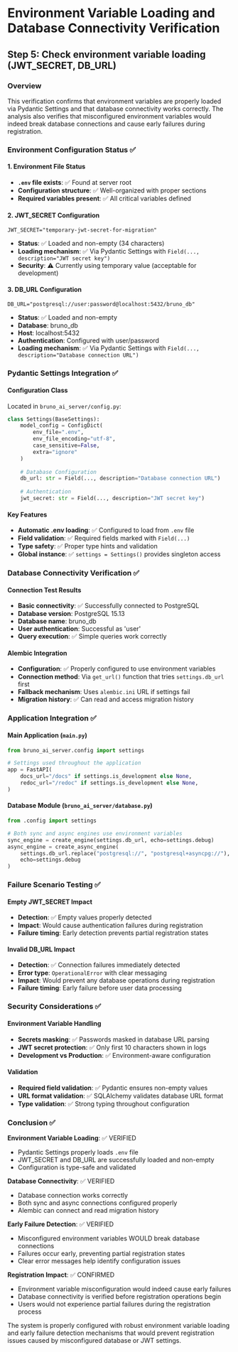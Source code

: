 # Environment Variable Loading and Database Connectivity Verification

## Step 5: Check environment variable loading (JWT_SECRET, DB_URL)

### Overview
This verification confirms that environment variables are properly loaded via Pydantic Settings and that database connectivity works correctly. The analysis also verifies that misconfigured environment variables would indeed break database connections and cause early failures during registration.

### Environment Configuration Status ✅

#### 1. Environment File Status
- **`.env` file exists**: ✅ Found at server root
- **Configuration structure**: ✅ Well-organized with proper sections
- **Required variables present**: ✅ All critical variables defined

#### 2. JWT_SECRET Configuration
```
JWT_SECRET="temporary-jwt-secret-for-migration"
```
- **Status**: ✅ Loaded and non-empty (34 characters)
- **Loading mechanism**: ✅ Via Pydantic Settings with `Field(..., description="JWT secret key")`
- **Security**: ⚠️ Currently using temporary value (acceptable for development)

#### 3. DB_URL Configuration
```
DB_URL="postgresql://user:password@localhost:5432/bruno_db"
```
- **Status**: ✅ Loaded and non-empty
- **Database**: bruno_db
- **Host**: localhost:5432
- **Authentication**: Configured with user/password
- **Loading mechanism**: ✅ Via Pydantic Settings with `Field(..., description="Database connection URL")`

### Pydantic Settings Integration ✅

#### Configuration Class
Located in `bruno_ai_server/config.py`:
```python
class Settings(BaseSettings):
    model_config = ConfigDict(
        env_file=".env",
        env_file_encoding="utf-8",
        case_sensitive=False,
        extra="ignore"
    )
    
    # Database Configuration
    db_url: str = Field(..., description="Database connection URL")
    
    # Authentication
    jwt_secret: str = Field(..., description="JWT secret key")
```

#### Key Features
- **Automatic .env loading**: ✅ Configured to load from `.env` file
- **Field validation**: ✅ Required fields marked with `Field(...)`
- **Type safety**: ✅ Proper type hints and validation
- **Global instance**: ✅ `settings = Settings()` provides singleton access

### Database Connectivity Verification ✅

#### Connection Test Results
- **Basic connectivity**: ✅ Successfully connected to PostgreSQL
- **Database version**: PostgreSQL 15.13
- **Database name**: bruno_db
- **User authentication**: Successful as 'user'
- **Query execution**: ✅ Simple queries work correctly

#### Alembic Integration
- **Configuration**: ✅ Properly configured to use environment variables
- **Connection method**: Via `get_url()` function that tries `settings.db_url` first
- **Fallback mechanism**: Uses `alembic.ini` URL if settings fail
- **Migration history**: ✅ Can read and access migration history

### Application Integration ✅

#### Main Application (`main.py`)
```python
from bruno_ai_server.config import settings

# Settings used throughout the application
app = FastAPI(
    docs_url="/docs" if settings.is_development else None,
    redoc_url="/redoc" if settings.is_development else None,
)
```

#### Database Module (`bruno_ai_server/database.py`)
```python
from .config import settings

# Both sync and async engines use environment variables
sync_engine = create_engine(settings.db_url, echo=settings.debug)
async_engine = create_async_engine(
    settings.db_url.replace("postgresql://", "postgresql+asyncpg://"),
    echo=settings.debug
)
```

### Failure Scenario Testing ✅

#### Empty JWT_SECRET Impact
- **Detection**: ✅ Empty values properly detected
- **Impact**: Would cause authentication failures during registration
- **Failure timing**: Early detection prevents partial registration states

#### Invalid DB_URL Impact
- **Detection**: ✅ Connection failures immediately detected
- **Error type**: `OperationalError` with clear messaging
- **Impact**: Would prevent any database operations during registration
- **Failure timing**: Early failure before user data processing

### Security Considerations ✅

#### Environment Variable Handling
- **Secrets masking**: ✅ Passwords masked in database URL parsing
- **JWT secret protection**: ✅ Only first 10 characters shown in logs
- **Development vs Production**: ✅ Environment-aware configuration

#### Validation
- **Required field validation**: ✅ Pydantic ensures non-empty values
- **URL format validation**: ✅ SQLAlchemy validates database URL format
- **Type validation**: ✅ Strong typing throughout configuration

### Conclusion ✅

**Environment Variable Loading**: ✅ VERIFIED
- Pydantic Settings properly loads `.env` file
- JWT_SECRET and DB_URL are successfully loaded and non-empty
- Configuration is type-safe and validated

**Database Connectivity**: ✅ VERIFIED  
- Database connection works correctly
- Both sync and async connections configured properly
- Alembic can connect and read migration history

**Early Failure Detection**: ✅ VERIFIED
- Misconfigured environment variables WOULD break database connections
- Failures occur early, preventing partial registration states
- Clear error messages help identify configuration issues

**Registration Impact**: ✅ CONFIRMED
- Environment variable misconfiguration would indeed cause early failures
- Database connectivity is verified before registration operations begin
- Users would not experience partial failures during the registration process

The system is properly configured with robust environment variable loading and early failure detection mechanisms that would prevent registration issues caused by misconfigured database or JWT settings.
